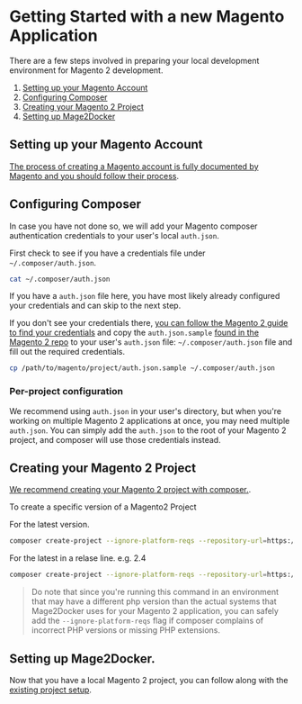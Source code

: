 # Getting Started with a new Magento Application
There are a few steps involved in preparing your local development environment for Magento 2 development.

1. [Setting up your Magento Account](#setting-up-your-magento-account)
2. [Configuring Composer](#configuring-composer)
3. [Creating your Magento 2 Project](#creating-your-magento-2-project)
4. [Setting up Mage2Docker](#setting-up-mage2docker)

## Setting up your Magento Account
[The process of creating a Magento account is fully documented by Magento and you should follow their process](https://docs.magento.com/m2/ce/user_guide/magento/magento-account-create.html). 

## Configuring Composer
In case you have not done so, we will add your Magento composer authentication credentials to your user's local `auth.json`.

First check to see if you have a credentials file under `~/.composer/auth.json`.

```bash
cat ~/.composer/auth.json
```

If you have a `auth.json` file here, you have most likely already configured your credentials and can skip to the next step.

If you don't see your credentials there, [you can follow the Magento 2 guide to find your credentials](https://devdocs.magento.com/guides/v2.3/install-gde/prereq/connect-auth.html) and copy the `auth.json.sample` [found in the Magento 2 repo](https://github.com/magento/magento2) to your user's `auth.json` file: `~/.composer/auth.json` file and fill out the required credentials.

```bash
cp /path/to/magento/project/auth.json.sample ~/.composer/auth.json
``` 

### Per-project configuration
We recommend using `auth.json` in your user's directory, but when you're working on multiple Magento 2 applications at once, you may need multiple `auth.json`. You can simply add the `auth.json` to the root of your Magento 2 project, and composer will use those credentials instead.

## Creating your Magento 2 Project
[We recommend creating your Magento 2 project with composer.](https://devdocs.magento.com/guides/v2.3/install-gde/composer.html).

To create a specific version of a Magento2 Project

For the latest version.
```bash
composer create-project --ignore-platform-reqs --repository-url=https://repo.magento.com/ magento/project-community-edition=2.* <install-directory-name> 
```
For the latest in a relase line. e.g. 2.4
```bash
composer create-project --ignore-platform-reqs --repository-url=https://repo.magento.com/ magento/project-community-edition=2.4.* <install-directory-name> 
```

> Do note that since you're running this command in an environment that may have a different php version than the actual systems that Mage2Docker uses for your Magento 2 application, you can safely add the `--ignore-platform-reqs` flag if composer complains of incorrect PHP versions or missing PHP extensions.

## Setting up Mage2Docker.
Now that you have a local Magento 2 project, you can follow along with the [existing project setup](./existing-project.md).